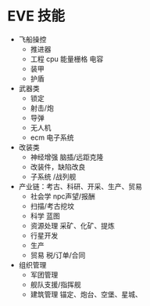 # EVE 技能

* 飞船操控
  * 推进器
  * 工程 cpu 能量栅格 电容
  * 装甲
  * 护盾
* 武器类
  * 锁定
  * 射击/炮
  * 导弹
  * 无人机
  * ecm 电子系统
* 改装类
  * 神经增强 脑插/远距克隆
  * 改装件，缺陷改良
  * 子系统 /战列舰
* 产业链：考古、科研、开采、生产、贸易
  * 社会学 npc声望/报酬
  * 扫描/考古挖坟
  * 科学 蓝图
  * 资源处理 采矿、化矿、提炼
  * 行星开发
  * 生产
  * 贸易 税/订单/合同
* 组织管理
  * 军团管理
  * 舰队支援/指挥舰
  * 建筑管理 锚定、炮台、空堡、星城、
